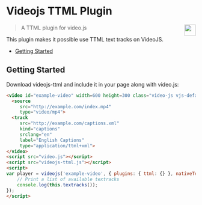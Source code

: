 # Videojs TTML Plugin

<img align="right" height="30" src="http://www.srgssr.ch/fileadmin/templates/images/SRGLogo.gif">

> A TTML plugin for video.js

This plugin makes it possible use TTML text tracks on VideoJS.

- [Getting Started](#getting-started)

## Getting Started

Download videojs-ttml and include it in your page along with video.js:

```html
<video id="example-video" width=600 height=300 class="video-js vjs-default-skin" controls>
  <source
     src="http://example.com/index.mp4"
     type="video/mp4">
  <track
     src="http://example.com/captions.xml"
     kind="captions"
     srclang="en"
     label="English Captions"
     type="application/ttml+xml">
</video>
<script src="video.js"></script>
<script src="videojs-ttml.js"></script>
<script>
var player = videojs('example-video', { plugins: { ttml: {} }, nativeTextTracks: false }, function() {
    // Print a list of available textracks
    console.log(this.textracks());
});
</script>
```